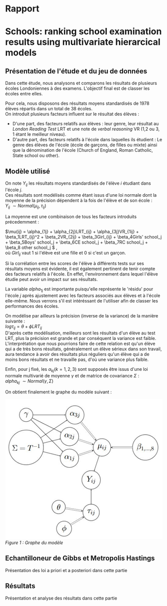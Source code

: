 # Rapport
# Schools: ranking school examination results using multivariate hierarcical models

## Présentation de l'étude et du jeu de données

Dans cette étude, nous analysons et comparons les résultats de plusieurs écoles Londoniennes à des examens. L'objectif final est de classer les écoles entre elles.

Pour cela, nous disposons des résultats moyens standardisés de 1978 élèves répartis dans un total de 38 écoles.  
On introduit plusieurs facteurs influent sur le résultat des élèves : 
- D'une part, des facteurs relatifs aux élèves : leur genre, leur résultat au *London Reading Test* LRT et une note de *verbal reasoning* VR (1,2 ou 3, 1 étant le meilleur niveau).
- D'autre part, des facteurs relatifs à l'école dans laquelles ils étudient : Le genre des élèves de l'école (école de garçons, de filles ou mixte) ainsi que la dénomination de l'école (Church of England, Roman Catholic, State school ou other).

## Modèle utilisé

On note $Y_{ij}$ les résultats moyens standardisés de l'élève $i$ étudiant dans l'école $j$.  
Ces résultats sont modélisés comme étant issus d'une loi normale dont la moyenne de la précision dépendent à la fois de l'élève et de son école :  
$Y_{ij}$ $\sim Normal(\mu_{ij},\tau_{ij})$

La moyenne est une combinaison de tous les facteurs introduits précedemment :

$\mu{ij} = \alpha_{1j} + \alpha_{2j}LRT_{ij} + \alpha_{3j}VR_{1ij} + \beta_1LRT_{ij}^2 + \beta_2VR_{2ij} + \beta_3Girl_{ij} + \beta_4Girls' school_j + \beta_5Boys' school_j + \beta_6CE school_j + \beta_7RC school_j + \beta_8 other school_j $  ,  
où $Girl_{ij}$ vaut 1 si l'élève est une fille et 0 si c'est un garçon.  

Si la corrélation entre les scores de l'élève à différents tests sur ses résultats moyens est évidente, il est également pertinent de tenir compte des facteurs relatifs à l'école. En effet, l'environnement dans lequel l'élève étudie peut avoir un impact sur ses résultats.

La variable $alpha_{1j}$ est importante puisqu'elle représente le 'résidu' pour l'école $j$ après ajustement avec les facteurs associés aux élèves et à l'école elle-même. Nous verrons s'il est intéréssant de l'utiliser afin de classer les performances des écoles.

On modélise par ailleurs la précision (inverse de la variance) de la manière suivante :  
$log \tau_{ij} = \theta + \phi LRT_{ij}$  
D'après cette modélisation, meilleurs sont les résultats d'un élève au test LRT, plus la précision est grande et par conséquent la variance est faible.  
L'interprétation que nous pourrions faire de cette relation est qu'un élève qui a de très bons résultats, généralement un élève sérieux dans son travail, aura tendance à avoir des résultats plus réguliers qu'un élève qui a de moins bons résultats et ne travaille pas, d'où une variance plus faible.

Enfin, pour j fixé, les $\alpha_{kj} (k=1,2,3)$ sont supposés être issus d'une loi normale multivarié de moyenne $\gamma$ et de matrice de covariance $\Sigma$ :  
$alpha_{kj}$ $\sim Normal(\gamma,\Sigma)$

On obtient finalement le graphe du modèle suivant :  

![graphe](images\graphe_modele.jpg)  
*Figure 1 : Graphe du modèle*

## Echantilloneur de Gibbs et Metropolis Hastings

Présentation des loi a priori et a posteriori dans cette partie

## Résultats

Présentation et analyse des résultats dans cette partie